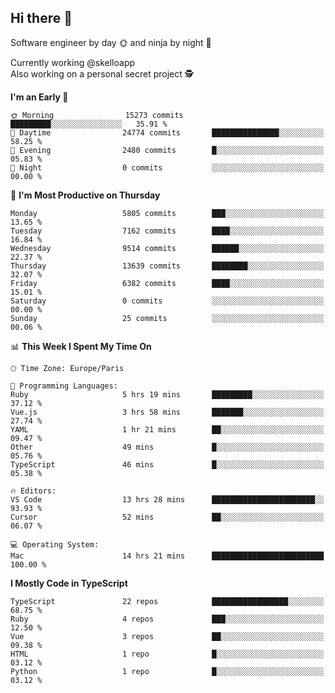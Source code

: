 ## Hi there 👋

Software engineer by day 🌞 and ninja by night 🌝

Currently working @skelloapp <br>
Also working on a personal secret project 🕵️

<!--START_SECTION:waka-->
**I'm an Early 🐤** 

```text
🌞 Morning                15273 commits       █████████░░░░░░░░░░░░░░░░   35.91 % 
🌆 Daytime                24774 commits       ███████████████░░░░░░░░░░   58.25 % 
🌃 Evening                2480 commits        █░░░░░░░░░░░░░░░░░░░░░░░░   05.83 % 
🌙 Night                  0 commits           ░░░░░░░░░░░░░░░░░░░░░░░░░   00.00 % 
```
📅 **I'm Most Productive on Thursday** 

```text
Monday                   5805 commits        ███░░░░░░░░░░░░░░░░░░░░░░   13.65 % 
Tuesday                  7162 commits        ████░░░░░░░░░░░░░░░░░░░░░   16.84 % 
Wednesday                9514 commits        ██████░░░░░░░░░░░░░░░░░░░   22.37 % 
Thursday                 13639 commits       ████████░░░░░░░░░░░░░░░░░   32.07 % 
Friday                   6382 commits        ████░░░░░░░░░░░░░░░░░░░░░   15.01 % 
Saturday                 0 commits           ░░░░░░░░░░░░░░░░░░░░░░░░░   00.00 % 
Sunday                   25 commits          ░░░░░░░░░░░░░░░░░░░░░░░░░   00.06 % 
```


📊 **This Week I Spent My Time On** 

```text
🕑︎ Time Zone: Europe/Paris

💬 Programming Languages: 
Ruby                     5 hrs 19 mins       █████████░░░░░░░░░░░░░░░░   37.12 % 
Vue.js                   3 hrs 58 mins       ███████░░░░░░░░░░░░░░░░░░   27.74 % 
YAML                     1 hr 21 mins        ██░░░░░░░░░░░░░░░░░░░░░░░   09.47 % 
Other                    49 mins             █░░░░░░░░░░░░░░░░░░░░░░░░   05.76 % 
TypeScript               46 mins             █░░░░░░░░░░░░░░░░░░░░░░░░   05.38 % 

🔥 Editors: 
VS Code                  13 hrs 28 mins      ███████████████████████░░   93.93 % 
Cursor                   52 mins             ██░░░░░░░░░░░░░░░░░░░░░░░   06.07 % 

💻 Operating System: 
Mac                      14 hrs 21 mins      █████████████████████████   100.00 % 
```

**I Mostly Code in TypeScript** 

```text
TypeScript               22 repos            █████████████████░░░░░░░░   68.75 % 
Ruby                     4 repos             ███░░░░░░░░░░░░░░░░░░░░░░   12.50 % 
Vue                      3 repos             ██░░░░░░░░░░░░░░░░░░░░░░░   09.38 % 
HTML                     1 repo              █░░░░░░░░░░░░░░░░░░░░░░░░   03.12 % 
Python                   1 repo              █░░░░░░░░░░░░░░░░░░░░░░░░   03.12 % 
```




<!--END_SECTION:waka-->

<!--
**antoinelncl/antoinelncl** is a ✨ _special_ ✨ repository because its `README.md` (this file) appears on your GitHub profile.

Here are some ideas to get you started:

- 🔭 I’m currently working on ...
- 🌱 I’m currently learning ...
- 👯 I’m looking to collaborate on ...
- 🤔 I’m looking for help with ...
- 💬 Ask me about ...
- 📫 How to reach me: ...
- 😄 Pronouns: ...
- ⚡ Fun fact: ...
-->
